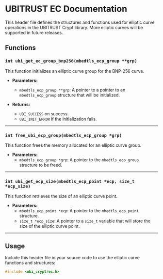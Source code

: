 # UBITRUST EC Documentation

This header file defines the structures and functions used for elliptic curve operations in the UBITRUST Crypt library. More elliptic curves will be supported in future releases.

## Functions

### `int ubi_get_ec_group_bnp256(mbedtls_ecp_group **grp)`

This function initializes an elliptic curve group for the BNP-256 curve.

- **Parameters:**
  - `mbedtls_ecp_group **grp`: A pointer to a pointer to an `mbedtls_ecp_group` structure that will be initialized.

- **Returns:**
  - `UBI_SUCCESS` on success.
  - `UBI_INIT_ERROR` if the initialization fails.

---

### `int free_ubi_ecp_group(mbedtls_ecp_group *grp)`

This function frees the memory allocated for an elliptic curve group.

- **Parameters:**
  - `mbedtls_ecp_group *grp`: A pointer to the `mbedtls_ecp_group` structure to be freed.

---

### `int ubi_get_ecp_size(mbedtls_ecp_point *ecp, size_t *ecp_size)`

This function retrieves the size of an elliptic curve point.

- **Parameters:**
  - `mbedtls_ecp_point *ecp`: A pointer to the `mbedtls_ecp_point` structure.
  - `size_t *ecp_size`: A pointer to a `size_t` variable that will store the size of the elliptic curve point.

---

## Usage

Include this header file in your source code to use the elliptic curve functions and structures:

```c
#include <ubi_crypt/ec.h>
